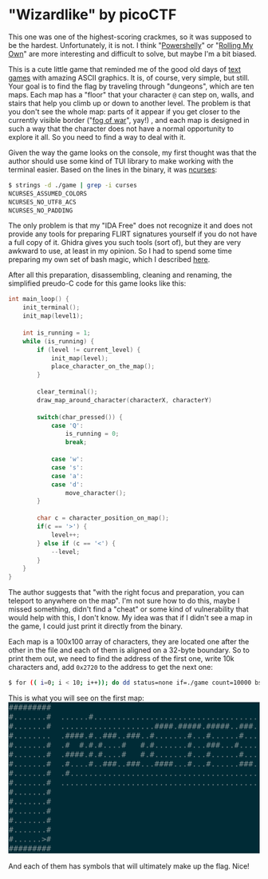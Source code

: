 
# "Wizardlike" by picoCTF

This one was one of the highest-scoring crackmes, so it was supposed to be the hardest. Unfortunately, it is not. I think "[Powershelly](https://pugachev.io/2023/12/23/powershelly-by-picoctf/)" or "[Rolling My Own](https://pugachev.io/2023/12/16/rolling-my-own-by-picoctf/)" are more interesting and difficult to solve, but maybe I'm a bit biased.

This is a cute little game that reminded me of the good old days of [text games](https://en.wikipedia.org/wiki/List_of_text-based_computer_games) with amazing ASCII graphics. It is, of course, very simple, but still. Your goal is to find the flag by traveling through "dungeons", which are ten maps. Each map has a "floor" that your character `@` can step on, walls, and stairs that help you climb up or down to another level. The problem is that you don't see the whole map: parts of it appear if you get closer to the currently visible border ("[fog of war](https://en.wikipedia.org/wiki/Fog_of_war#Simulations_and_games)", yay!) , and each map is designed in such a way that the character does not have a normal opportunity to explore it all. So you need to find a way to deal with it.

Given the way the game looks on the console, my first thought was that the author should use some kind of TUI library to make working with the terminal easier. Based on the lines in the binary, it was [ncurses](https://invisible-island.net/ncurses/):

```bash
$ strings -d ./game | grep -i curses
NCURSES_ASSUMED_COLORS
NCURSES_NO_UTF8_ACS
NCURSES_NO_PADDING
```

The only problem is that my "IDA Free" does not recognize it and does not provide any tools for preparing FLIRT signatures yourself if you do not have a full copy of it. Ghidra gives you such tools (sort of), but they are very awkward to use, at least in my opinion. So I had to spend some time preparing my own set of bash magic, which I described [here](https://pugachev.io/2023/12/31/how-to-generate-ghidra-fidb-files/).

After all this preparation, disassembling, cleaning and renaming, the simplified preudo-C code for this game looks like this:

```c
int main_loop() {
    init_terminal();
    init_map(level1);

    int is_running = 1;
    while (is_running) {
        if (level != current_level) {
            init_map(level);
            place_character_on_the_map();
        }
        
        clear_terminal();
        draw_map_around_character(characterX, characterY)

        switch(char_pressed()) {
            case 'Q': 
                is_running = 0;
                break;
                
            case 'w':
            case 's':
            case 'a':
            case 'd':
                move_character();
        }

        char c = character_position_on_map();
        if(c == '>') {
            level++;
        } else if (c == '<') {
            --level;
        }
    }
}
```

The author suggests that "with the right focus and preparation, you can teleport to anywhere on the map". I'm not sure how to do this, maybe I missed something, didn't find a "cheat" or some kind of vulnerability that would help with this, I don't know. My idea was that if I didn't see a map in the game, I could just print it directly from the binary.

Each map is a 100x100 array of characters, they are located one after the other in the file and each of them is aligned on a 32-byte boundary. So to print them out, we need to find the address of the first one, write 10k characters and, add `0x2720` to the address to get the next one:

```bash
$ for (( i=0; i < 10; i++)); do dd status=none if=./game count=10000 bs=1 skip=$((0x11a840 + $i*0x2720)) | fold -w 100 -s; done
```

This is what you will see on the first map:
![](https://github.com/itwaseasy/crackmes-solutions/blob/master/picoCTF/wizardlike/wizardlike.png)

And each of them has symbols that will ultimately make up the flag. Nice!
